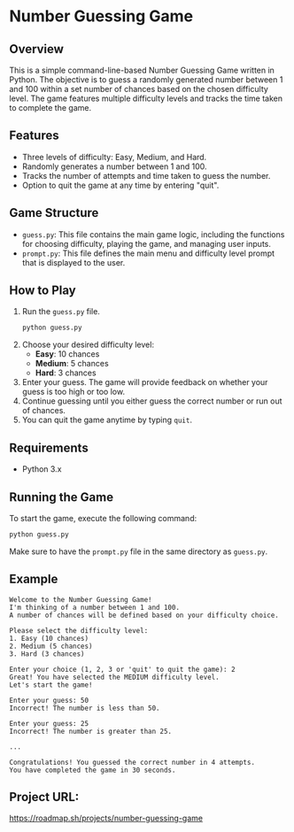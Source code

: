 
# Number Guessing Game

## Overview
This is a simple command-line-based Number Guessing Game written in Python. The objective is to guess a randomly generated number between 1 and 100 within a set number of chances based on the chosen difficulty level. The game features multiple difficulty levels and tracks the time taken to complete the game.

## Features
- Three levels of difficulty: Easy, Medium, and Hard.
- Randomly generates a number between 1 and 100.
- Tracks the number of attempts and time taken to guess the number.
- Option to quit the game at any time by entering "quit".

## Game Structure
- `guess.py`: This file contains the main game logic, including the functions for choosing difficulty, playing the game, and managing user inputs.
- `prompt.py`: This file defines the main menu and difficulty level prompt that is displayed to the user.

## How to Play
1. Run the `guess.py` file.
   ```bash
   python guess.py
   ```
2. Choose your desired difficulty level:
   - **Easy**: 10 chances
   - **Medium**: 5 chances
   - **Hard**: 3 chances
3. Enter your guess. The game will provide feedback on whether your guess is too high or too low.
4. Continue guessing until you either guess the correct number or run out of chances.
5. You can quit the game anytime by typing `quit`.

## Requirements
- Python 3.x

## Running the Game
To start the game, execute the following command:

```bash
python guess.py
```

Make sure to have the `prompt.py` file in the same directory as `guess.py`.

## Example
```
Welcome to the Number Guessing Game!
I'm thinking of a number between 1 and 100.
A number of chances will be defined based on your difficulty choice.

Please select the difficulty level:
1. Easy (10 chances)
2. Medium (5 chances)
3. Hard (3 chances)

Enter your choice (1, 2, 3 or 'quit' to quit the game): 2
Great! You have selected the MEDIUM difficulty level.
Let's start the game!

Enter your guess: 50
Incorrect! The number is less than 50.

Enter your guess: 25
Incorrect! The number is greater than 25.

...

Congratulations! You guessed the correct number in 4 attempts.
You have completed the game in 30 seconds.
```


## Project URL:
https://roadmap.sh/projects/number-guessing-game